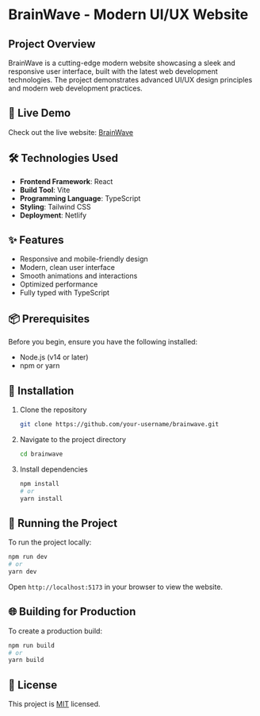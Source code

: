 # BrainWave - Modern UI/UX Website

## Project Overview

BrainWave is a cutting-edge modern website showcasing a sleek and responsive user interface, built with the latest web development technologies. The project demonstrates advanced UI/UX design principles and modern web development practices.

## 🚀 Live Demo

Check out the live website: [BrainWave](https://brainwavebyadriana.netlify.app/)

## 🛠️ Technologies Used

- **Frontend Framework**: React
- **Build Tool**: Vite
- **Programming Language**: TypeScript
- **Styling**: Tailwind CSS
- **Deployment**: Netlify

## ✨ Features

- Responsive and mobile-friendly design
- Modern, clean user interface
- Smooth animations and interactions
- Optimized performance
- Fully typed with TypeScript

## 📦 Prerequisites

Before you begin, ensure you have the following installed:
- Node.js (v14 or later)
- npm or yarn

## 🔧 Installation

1. Clone the repository
   ```bash
   git clone https://github.com/your-username/brainwave.git
   ```

2. Navigate to the project directory
   ```bash
   cd brainwave
   ```

3. Install dependencies
   ```bash
   npm install
   # or
   yarn install
   ```

## 🚀 Running the Project

To run the project locally:

```bash
npm run dev
# or
yarn dev
```

Open `http://localhost:5173` in your browser to view the website.

## 🌐 Building for Production

To create a production build:

```bash
npm run build
# or
yarn build
```


## 📄 License

This project is [MIT](https://choosealicense.com/licenses/mit/) licensed.
